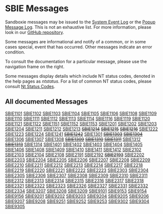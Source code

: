 # SBIE Messages

Sandboxie messages may be issued to the [System Event Log](SystemEventLog.md) or the [Popup Message Log](PopupMessageLog.md). This is not an exhaustive list. For more information, please look in our [GitHub repository](https://github.com/sandboxie-plus/Sandboxie).

Some messages are informational and notify of a common, or in some cases special, event that has occurred. Other messages indicate an error condition.

To consult the documentation for a particular message, please use the navigation frame on the right.

Some messages display details which include NT status codes, denoted in the help pages as _ntstatus_. For a list of common NT status codes, please consult [Nt Status Codes](NtStatusCodes.md).

## All documented Messages

[SBIE1101](SBIE1101.md)
[SBIE1102](SBIE1102.md)
[SBIE1103](SBIE1103.md)
[SBIE1104](SBIE1104.md)
[SBIE1105](SBIE1105.md)
[SBIE1106](SBIE1106.md)
[SBIE1108](SBIE1108.md)
[SBIE1109](SBIE1109.md)
[SBIE1110](SBIE1110.md)
[SBIE1111](SBIE1111.md)
[SBIE1112](SBIE1112.md)
[SBIE1113](SBIE1113.md)
[SBIE1114](SBIE1114.md)
[SBIE1116](SBIE1116.md)
[SBIE1119](SBIE1119.md)
[SBIE1120](SBIE1120.md)
[SBIE1121](SBIE1121.md)
[SBIE1122](SBIE1122.md)
[SBIE1151](SBIE1151.md)
[SBIE1152](SBIE1152.md)
[SBIE1153](SBIE1153.md)
[SBIE1201](SBIE1201.md)
[SBIE1202](SBIE1202.md)
[SBIE1203](SBIE1203.md)
[SBIE1204](SBIE1204.md)
[SBIE1211](SBIE1211.md)
[SBIE1212](SBIE1212.md)
[SBIE1213](SBIE1213.md)
~~[SBIE1214](SBIE1214.md)~~
~~[SBIE1215](SBIE1215.md)~~
~~[SBIE1216](SBIE1216.md)~~
[SBIE1222](SBIE1222.md)
[SBIE1223](SBIE1223.md)
[SBIE1224](SBIE1224.md)
[SBIE1241](SBIE1241.md)
~~[SBIE1242](SBIE1242.md)~~
[SBIE1301](SBIE1301.md)
~~[SBIE1303](SBIE1303.md)~~
~~[SBIE1304](SBIE1304.md)~~
[SBIE1306](SBIE1306.md)
[SBIE1307](SBIE1307.md)
[SBIE1308](SBIE1308.md)
~~[SBIE1309](SBIE1309.md)~~
~~[SBIE1310](SBIE1310.md)~~
~~[SBIE1311](SBIE1311.md)~~
[SBIE1312](SBIE1312.md)
~~[SBIE1313](SBIE1313.md)~~
[SBIE1314](SBIE1314.md)
[SBIE1401](SBIE1401.md)
[SBIE1402](SBIE1402.md)
[SBIE1403](SBIE1403.md)
[SBIE1404](SBIE1404.md)
[SBIE1405](SBIE1405.md)
[SBIE1406](SBIE1406.md)
[SBIE1408](SBIE1408.md)
[SBIE1409](SBIE1409.md)
[SBIE1410](SBIE1410.md)
[SBIE1411](SBIE1411.md)
[SBIE1412](SBIE1412.md)
[SBIE2102](SBIE2102.md)
[SBIE2103](SBIE2103.md)
[SBIE2104](SBIE2104.md)
[SBIE2108](SBIE2108.md)
[SBIE2191](SBIE2191.md)
[SBIE2192](SBIE2192.md)
~~[SBIE2193](SBIE2193.md)~~
[SBIE2202](SBIE2202.md)
[SBIE2203](SBIE2203.md)
[SBIE2204](SBIE2204.md)
[SBIE2205](SBIE2205.md)
[SBIE2206](SBIE2206.md)
[SBIE2207](SBIE2207.md)
[SBIE2208](SBIE2208.md)
[SBIE2209](SBIE2209.md)
[SBIE2210](SBIE2210.md)
[SBIE2211](SBIE2211.md)
[SBIE2212](SBIE2212.md)
[SBIE2213](SBIE2213.md)
[SBIE2214](SBIE2214.md)
[SBIE2217](SBIE2217.md)
[SBIE2218](SBIE2218.md)
[SBIE2219](SBIE2219.md)
[SBIE2220](SBIE2220.md)
[SBIE2221](SBIE2221.md)
[SBIE2222](SBIE2222.md)
[SBIE2223](SBIE2223.md)
[SBIE2303](SBIE2303.md)
[SBIE2304](SBIE2304.md)
[SBIE2305](SBIE2305.md)
[SBIE2306](SBIE2306.md)
[SBIE2307](SBIE2307.md)
[SBIE2308](SBIE2308.md)
[SBIE2309](SBIE2309.md)
[SBIE2310](SBIE2310.md)
[SBIE2311](SBIE2311.md)
[SBIE2312](SBIE2312.md)
[SBIE2313](SBIE2313.md)
[SBIE2314](SBIE2314.md)
[SBIE2315](SBIE2315.md)
[SBIE2316](SBIE2316.md)
[SBIE2317](SBIE2317.md)
[SBIE2318](SBIE2318.md)
[SBIE2321](SBIE2321.md)
[SBIE2322](SBIE2322.md)
[SBIE2323](SBIE2323.md)
[SBIE2326](SBIE2326.md)
[SBIE2327](SBIE2327.md)
[SBIE2331](SBIE2331.md)
[SBIE2332](SBIE2332.md)
[SBIE2334](SBIE2334.md)
[SBIE3207](SBIE3207.md)
[SBIE3208](SBIE3208.md)
[SBIE3209](SBIE3209.md)
[SBIE9101](SBIE9101.md)
[SBIE9153](SBIE9153.md)
[SBIE9154](SBIE9154.md)
[SBIE9156](SBIE9156.md)
[SBIE9201](SBIE9201.md)
[SBIE9202](SBIE9202.md)
[SBIE9203](SBIE9203.md)
[SBIE9204](SBIE9204.md)
[SBIE9205](SBIE9205.md)
[SBIE9206](SBIE9206.md)
[SBIE9207](SBIE9207.md)
[SBIE9208](SBIE9208.md)
[SBIE9251](SBIE9251.md)
[SBIE9252](SBIE9252.md)
[SBIE9253](SBIE9253.md)
[SBIE9302](SBIE9302.md)
[SBIE9304](SBIE9304.md)
[SBIE9305](SBIE9305.md)
